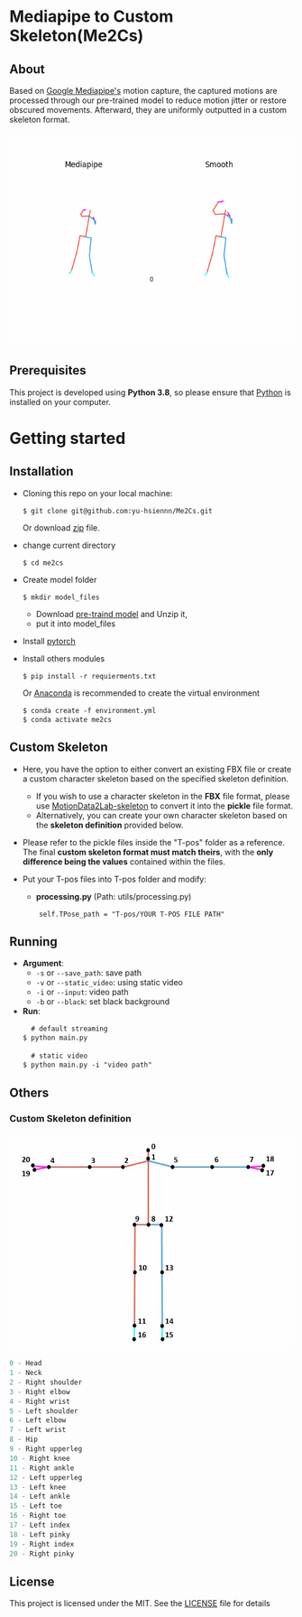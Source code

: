 # Mediapipe to Custom Skeleton(Me2Cs)

## About
Based on [Google Mediapipe's](https://developers.google.com/mediapipe/solutions/vision/pose_landmarker) motion capture, the captured motions are processed through our pre-trained model to reduce motion jitter or restore obscured movements. Afterward, they are uniformly outputted in a custom skeleton format.

![](/results/demo.gif)

## Prerequisites
This project is developed using **Python 3.8**, so please ensure that [Python](https://www.python.org/) is installed on your computer.

# Getting started
## Installation
- Cloning this repo on your local machine:
    ```shell
    $ git clone git@github.com:yu-hsiennn/Me2Cs.git
    ```
    Or download [zip](https://github.com/yu-hsiennn/Me2Cs/archive/refs/heads/master.zip) file.
    
- change current directory
    ```shell
    $ cd me2cs
    ```

- Create model folder
    ```shell
    $ mkdir model_files
    ```
    - Download [pre-traind model](https://drive.google.com/file/d/12v-eaHdC7tia8KiKGvEs-DCEtdge8dYY/view?usp=sharing) and Unzip it, 
    - put it into model_files

- Install [pytorch](https://pytorch.org/)

- Install others modules
    ```shell
    $ pip install -r requierments.txt
    ```
    Or [Anaconda](https://www.anaconda.com/) is recommended to create the virtual environment
    ```shell
    $ conda create -f environment.yml
    $ conda activate me2cs
    ```

## Custom Skeleton
- Here, you have the option to either convert an existing FBX file or create a custom character skeleton based on the specified skeleton definition.
    - If you wish to use a character skeleton in the **FBX** file format, please use [MotionData2Lab-skeleton](https://github.com/yu-hsiennn/MotionData2Lab-skeleton) to convert it into the **pickle** file format. 
    - Alternatively, you can create your own character skeleton based on the **skeleton definition** provided below.

- Please refer to the pickle files inside the "T-pos" folder as a reference. The final **custom skeleton format must match theirs**, with the **only difference being the values** contained within the files.
- Put your T-pos files into T-pos folder and modify:
    - **processing.py** (Path: utils/processing.py)
    ```python=8
        self.TPose_path = "T-pos/YOUR T-POS FILE PATH"
    ```

## Running
- **Argument**:
  -  `-s` or `--save_path`: save path
  -  `-v` or `--static_video`: using static video
  -  `-i` or `--input`: video path
  -  `-b` or `--black`: set black background
- **Run**:
    ```shell
      # default streaming
    $ python main.py
    
      # static video
    $ python main.py -i "video path"
    ```
    
## Others
### Custom Skeleton definition
![](/T-pos/Tpose.jpg)
```typescript
0 - Head
1 - Neck
2 - Right shoulder
3 - Right elbow
4 - Right wrist
5 - Left shoulder
6 - Left elbow
7 - Left wrist
8 - Hip
9 - Right upperleg
10 - Right knee
11 - Right ankle
12 - Left upperleg
13 - Left knee
14 - Left ankle
15 - Left toe
16 - Right toe
17 - Left index
18 - Left pinky
19 - Right index
20 - Right pinky
```

## License
This project is licensed under the MIT. See the [LICENSE](/LICENSE) file for details
